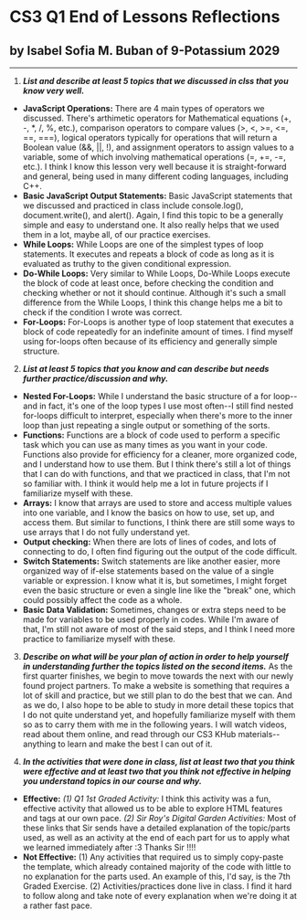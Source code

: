 # **CS3 Q1 End of Lessons Reflections**
## by **Isabel Sofia M. Buban** of **9-Potassium 2029**

***
1. _**List and describe at least 5 topics that we discussed in clss that you know very well.**_
* **JavaScript Operations:** There are 4 main types of operators we discussed. There's arthimetic operators for Mathematical equations (+, -, *, /, %, etc.), comparison operators to compare values (>, <, >=, <=, ==, ===), logical operators typically for operations that will return a Boolean value (&&, ||, !), and assignment operators to assign values to a variable, some of which involving mathematical operations (=, +=, -=, etc.). I think I know this lesson very well because it is straight-forward and general, being used in many different coding languages, including C++.
* **Basic JavaScript Output Statements:** Basic JavaScript statements that we discussed and practiced in class include console.log(), document.write(), and alert(). Again, I find this topic to be a generally simple and easy to understand one. It also really helps that we used them in a lot, maybe all, of our practice exercises.
* **While Loops:** While Loops are one of the simplest types of loop statements. It executes and repeats a block of code as long as it is evaluated as truthy to the given conditional expression.
* **Do-While Loops:** Very similar to While Loops, Do-While Loops execute the block of code at least once, before checking the condition and checking whether or not it should continue. Although it's such a small difference from the While Loops, I think this change helps me a bit to check if the condition I wrote was correct.
* **For-Loops:** For-Loops is another type of loop statement that executes a block of code repeatedly for an indefinite amount of times. I find myself using for-loops often because of its efficiency and generally simple structure.

2. _**List at least 5 topics that you know and can describe but needs further practice/discussion and why.**_
* **Nested For-Loops:**  While I understand the basic structure of a for loop--and in fact, it's one of the loop types I use most often--I still find nested for-loops difficult to interpret, especially when there's more to the inner loop than just repeating a single output or something of the sorts.
* **Functions:** Functions are a block of code used to perform a specific task which you can use as many times as you want in your code. Functions also provide for efficiency for a cleaner, more organized code, and I understand how to use them. But I think there's still a lot of things that I can do with functions, and that we practiced in class, that I'm not so familiar with. I think it would help me a lot in future projects if I familiarize myself with these.
* **Arrays:** I know that arrays are used to store and access multiple values into one variable, and I know the basics on how to use, set up, and access them. But similar to functions, I think there are still some ways to use arrays that I do not fully understand yet.
* **Output checking:** When there are lots of lines of codes, and lots of connecting to do, I often find figuring out the output of the code difficult.
* **Switch Statements:** Switch statements are like another easier, more organized way of if-else statements based on the value of a single variable or expression. I know what it is, but sometimes, I might forget even the basic structure or even a single line like the "break" one, which could possibly affect the code as a whole.
* **Basic Data Validation:** Sometimes, changes or extra steps need to be made for variables to be used properly in codes. While I'm aware of that, I'm still not aware of most of the said steps, and I think I need more practice to familiarize myself with these.

3. _**Describe on what will be your plan of action in order to help yourself in understanding further the topics listed on the second items.**_
As the first quarter finishes, we begin to move towards the next with our newly found project partners. To make a website is something that requires a lot of skill and practice, but we still plan to do the best that we can. And as we do, I also hope to be able to study in more detail these topics that I do not quite understand yet, and hopefully familiarize myself with them so as to carry them with me in the following years. I will watch videos, read about them online, and read through our CS3 KHub materials--anything to learn and make the best I can out of it.

4. _**In the activities that were done in class, list at least two that you think were effective and at least two that you think not effective in helping you understand topics in our course and why.**_
* **Effective:** _(1) Q1 1st Graded Activity:_ I think this activity was a fun, effective activity that allowed us to be able to explore HTML features and tags at our own pace. _(2) Sir Roy's Digital Garden Activities:_ Most of these links that Sir sends have a detailed explanation of the topic/parts used, as well as an activity at the end of each part for us to apply what we learned immediately after :3 Thanks Sir !!!!
* **Not Effective:** (1) Any activities that required us to simply copy-paste the template, which already contained majority of the code with little to no explanation for the parts used. An example of this, I'd say, is the 7th Graded Exercise. (2) Activities/practices done live in class. I find it hard to follow along and take note of every explanation when we're doing it at a rather fast pace.
